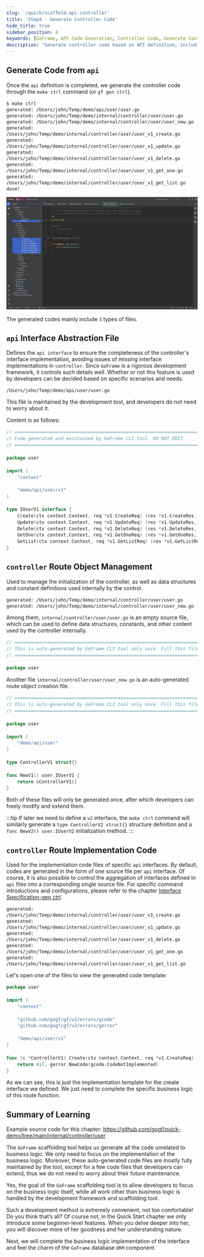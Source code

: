 ```yaml
---
slug: '/quick/scaffold-api-controller'
title: 'Step4 - Generate Controller Code'
hide_title: true
sidebar_position: 4
keywords: [GoFrame, API Code Generation, Controller Code, Generate Controller, Code Auto Generation, Interface Implementation, GoFrame Framework, Route Object Management, Interface Route Implementation, Code Template]
description: "Generate controller code based on API definition, including API interface files, route object management, and route implementation code, using GoFrame framework's command tool to quickly generate relevant code templates, ensuring complete implementation of the interface, and demonstrating how to implement specific business logic through files."
---
```


## Generate Code from `api`

Once the `api` definition is completed, we generate the controller code through the `make ctrl` command (or `gf gen ctrl`).

```text
$ make ctrl
generated: /Users/john/Temp/demo/api/user/user.go
generated: /Users/john/Temp/demo/internal/controller/user/user.go
generated: /Users/john/Temp/demo/internal/controller/user/user_new.go
generated: /Users/john/Temp/demo/internal/controller/user/user_v1_create.go
generated: /Users/john/Temp/demo/internal/controller/user/user_v1_update.go
generated: /Users/john/Temp/demo/internal/controller/user/user_v1_delete.go
generated: /Users/john/Temp/demo/internal/controller/user/user_v1_get_one.go
generated: /Users/john/Temp/demo/internal/controller/user/user_v1_get_list.go
done!
```

![goframe api interface controller](QQ_1731678085194.png)

The generated codes mainly include `3` types of files.

## `api` Interface Abstraction File

Defines the `api interface` to ensure the completeness of the controller's interface implementation, avoiding issues of missing interface implementations in `controller`. Since `GoFrame` is a rigorous development framework, it controls such details well. Whether or not this feature is used by developers can be decided based on specific scenarios and needs.

```text
/Users/john/Temp/demo/api/user/user.go
```

This file is maintained by the development tool, and developers do not need to worry about it.

Content is as follows:
```go title="api/user/user.go"
// =================================================================================
// Code generated and maintained by GoFrame CLI tool. DO NOT EDIT.
// =================================================================================

package user

import (
    "context"

    "demo/api/user/v1"
)

type IUserV1 interface {
    Create(ctx context.Context, req *v1.CreateReq) (res *v1.CreateRes, err error)
    Update(ctx context.Context, req *v1.UpdateReq) (res *v1.UpdateRes, err error)
    Delete(ctx context.Context, req *v1.DeleteReq) (res *v1.DeleteRes, err error)
    GetOne(ctx context.Context, req *v1.GetOneReq) (res *v1.GetOneRes, err error)
    GetList(ctx context.Context, req *v1.GetListReq) (res *v1.GetListRes, err error)
}
```

## `controller` Route Object Management

Used to manage the initialization of the controller, as well as data structures and constant definitions used internally by the control.

```text
generated: /Users/john/Temp/demo/internal/controller/user/user.go
generated: /Users/john/Temp/demo/internal/controller/user/user_new.go
```

Among them, `internal/controller/user/user.go` is an empty source file, which can be used to define data structures, constants, and other content used by the controller internally.
```go title="internal/controller/user/user.go"
// =================================================================================
// This is auto-generated by GoFrame CLI tool only once. Fill this file as you wish.
// =================================================================================

package user

```

Another file `internal/controller/user/user_new.go` is an auto-generated route object creation file.
```go title="internal/controller/user/user_new.go"
// =================================================================================
// This is auto-generated by GoFrame CLI tool only once. Fill this file as you wish.
// =================================================================================

package user

import (
    "demo/api/user"
)

type ControllerV1 struct{}

func NewV1() user.IUserV1 {
    return &ControllerV1{}
}
```
Both of these files will only be generated once, after which developers can freely modify and extend them.

:::tip
If later we need to define a `v2` interface, the `make ctrl` command will similarly generate a `type ControllerV2 struct{}` structure definition and a `func NewV2() user.IUserV2` initialization method.
:::

## `controller` Route Implementation Code

Used for the implementation code files of specific `api` interfaces. By default, codes are generated in the form of one source file per `api` interface. Of course, it is also possible to control the aggregation of interfaces defined in `api` files into a corresponding single source file. For specific command introductions and configurations, please refer to the chapter [Interface Specification-gen ctrl](../../../docs/开发工具/代码生成-gen/接口规范-gen%20ctrl.md).

```text
generated: /Users/john/Temp/demo/internal/controller/user/user_v1_create.go
generated: /Users/john/Temp/demo/internal/controller/user/user_v1_update.go
generated: /Users/john/Temp/demo/internal/controller/user/user_v1_delete.go
generated: /Users/john/Temp/demo/internal/controller/user/user_v1_get_one.go
generated: /Users/john/Temp/demo/internal/controller/user/user_v1_get_list.go
```

Let's open one of the files to view the generated code template:

```go title="internal/controller/user/user_v1_create.go"
package user

import (
    "context"

    "github.com/gogf/gf/v2/errors/gcode"
    "github.com/gogf/gf/v2/errors/gerror"

    "demo/api/user/v1"
)

func (c *ControllerV1) Create(ctx context.Context, req *v1.CreateReq) (res *v1.CreateRes, err error) {
    return nil, gerror.NewCode(gcode.CodeNotImplemented)
}
```
As we can see, this is just the implementation template for the create interface we defined. We just need to complete the specific business logic of this route function.

## Summary of Learning

Example source code for this chapter: https://github.com/gogf/quick-demo/tree/main/internal/controller/user

The `GoFrame` scaffolding tool helps us generate all the code unrelated to business logic. We only need to focus on the implementation of the business logic. Moreover, these auto-generated code files are mostly fully maintained by the tool, except for a few code files that developers can extend, thus we do not need to worry about their future maintenance.

Yes, the goal of the `GoFrame` scaffolding tool is to allow developers to focus on the business logic itself, while all work other than business logic is handled by the development framework and scaffolding tool.

Such a development method is extremely convenient, not too comfortable! Do you think that’s all? Of course not, in the Quick Start chapter we only introduce some beginner-level features. When you delve deeper into her, you will discover more of her goodness and her understanding nature.

Next, we will complete the business logic implementation of the interface and feel the charm of the `GoFrame` database `ORM` component.